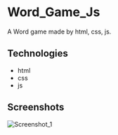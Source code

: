 # Word_Game_Js
A Word game made by html, css, js.

## Technologies
- html
- css
- js

## Screenshots
![Screenshot_1](https://user-images.githubusercontent.com/90706926/226689518-d2e6dbc4-c386-4210-a868-7838ea55c8da.png)
